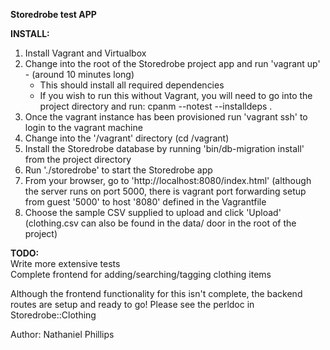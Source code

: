 **Storedrobe test APP**  
  
**INSTALL:**  
1) Install Vagrant and Virtualbox  
2) Change into the root of the Storedrobe project app and run 'vagrant up' - (around 10 minutes long)  
   - This should install all required dependencies  
   - If you wish to run this without Vagrant, you will need to go into the project directory and run: cpanm --notest --installdeps .  
3) Once the vagrant instance has been provisioned run 'vagrant ssh' to login to the vagrant machine  
4) Change into the '/vagrant' directory (cd /vagrant)  
5) Install the Storedrobe database by running 'bin/db-migration install' from the project directory  
6) Run './storedrobe' to start the Storedrobe app  
7) From your browser, go to 'http://localhost:8080/index.html' (although the server runs on port 5000, there is vagrant port forwarding setup from guest '5000' to host '8080' defined in the Vagrantfile  
8) Choose the sample CSV supplied to upload and click 'Upload' (clothing.csv can also be found in the data/ door in the root of the project)  

**TODO:**  
 Write more extensive tests  
 Complete frontend for adding/searching/tagging clothing items  
  
Although the frontend functionality for this isn't complete, the backend routes are setup and ready to go! Please see the perldoc in Storedrobe::Clothing  

Author: Nathaniel Phillips  
